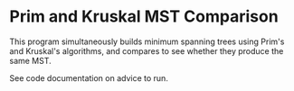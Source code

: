 # Prim and Kruskal MST Comparison
This program simultaneously builds minimum spanning trees using Prim's and Kruskal's algorithms, 
and compares to see whether they produce the same MST.

See code documentation on advice to run.
